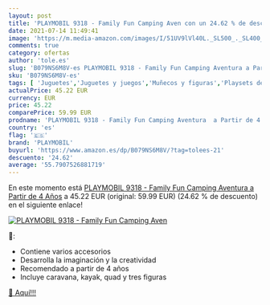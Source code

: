 ```yaml
---
layout: post
title: 'PLAYMOBIL 9318 - Family Fun Camping Aven con un 24.62 % de descuento'
date: 2021-07-14 11:49:41
image: 'https://m.media-amazon.com/images/I/51UV9lVl40L._SL500_._SL400_.jpg'
comments: true
category: ofertas
author: 'tole.es'
slug: 'B079NS6M8V-es PLAYMOBIL 9318 - Family Fun Camping Aventura a Partir de 4...'
sku: 'B079NS6M8V-es'
tags: [ 'Juguetes','Juguetes y juegos','Muñecos y figuras','Playsets de figuras de juguete para niños','playmobil', ]
actualPrice: 45.22 EUR
currency: EUR
price: 45.22
comparePrice: 59.99 EUR
prodname: 'PLAYMOBIL 9318 - Family Fun Camping Aventura  a Partir de 4 Años'
country: 'es'
flag: '🇪🇸'
brand: 'PLAYMOBIL'
buyurl: 'https://www.amazon.es/dp/B079NS6M8V/?tag=tolees-21'
descuento: '24.62'
average: '55.7907526881719'
---
```


En este momento está [PLAYMOBIL 9318 - Family Fun Camping Aventura  a Partir de 4 Años](https://www.amazon.es/dp/B079NS6M8V/?tag=tolees-21) a 45.22 EUR (original: 59.99 EUR) (24.62 %  de descuento) en el siguiente enlace!

[![PLAYMOBIL 9318 - Family Fun Camping Aven](https://m.media-amazon.com/images/I/51UV9lVl40L._SL500_._SL400_.jpg)](https://www.amazon.es/dp/B079NS6M8V/?tag=tolees-21)

🔎:

- Contiene varios accesorios
- Desarrolla la imaginación y la creatividad
- Recomendado a partir de 4 años
- Incluye caravana, kayak, quad y tres figuras

[🛒 Aquí!!!](https://www.amazon.es/dp/B079NS6M8V/?tag=tolees-21)
